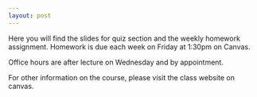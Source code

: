 ```yaml
---
layout: post
---
```

Here you will find the slides for quiz section and the weekly homework assignment.
Homework is due each week on Friday at 1:30pm on Canvas.

Office hours are after lecture on Wednesday and by appointment.

For other information on the course, please visit the class website on canvas.
